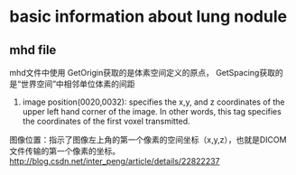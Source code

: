 # basic information about lung nodule 

## mhd file
mhd文件中使用
GetOrigin获取的是体素空间定义的原点，
GetSpacing获取的是“世界空间”中相邻单位体素的间距

1. image position(0020,0032): specifies the x,y, and z coordinates of the upper left hand corner of the image. In other words, this tag specifies the coordinates of the first voxel transmitted.

图像位置：指示了图像左上角的第一个像素的空间坐标（x,y,z），也就是DICOM文件传输的第一个像素的坐标。
http://blog.csdn.net/inter_peng/article/details/22822237

